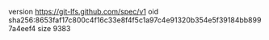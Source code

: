 version https://git-lfs.github.com/spec/v1
oid sha256:8653faf17c800c4f16c33e8f4f5c1a97c4e91320b354e5f39184bb8997a4eef4
size 9383
